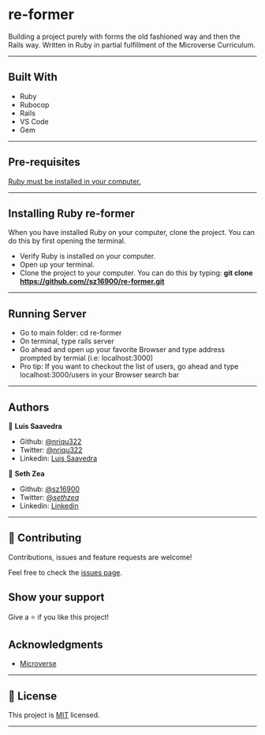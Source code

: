 # re-former

Building a project purely with forms the old fashioned way and then the Rails way. 
Written in Ruby in partial fulfillment of the Microverse Curriculum.

---

## Built With

- Ruby
- Rubocop
- Rails
- VS Code
- Gem

---

## Pre-requisites

  <a href="https://www.ruby-lang.org/en/documentation/installation/">Ruby must be installed in your computer.</a>

---


## Installing Ruby re-former

When you have installed Ruby on your computer, clone the project. You can do this by first opening the terminal.

* Verify Ruby is installed on your computer.
* Open up your terminal.
* Clone the project to your computer. You can do this by typing: <b>git clone https://github.com//sz16900/re-former.git</b>

---

## Running Server

* Go to main folder: cd re-former
* On terminal, type rails server 
* Go ahead and open up your favorite Browser and type address prompted by termial (i.e: localhost:3000)
* Pro tip: If you want to checkout the list of users, go ahead and type localhost:3000/users in your Browser search bar


---

## Authors

👤 **Luis Saavedra**
- Github: [@nriqu322](https://github.com/nriqu322)
- Twitter: [@nriqu322](https://twitter.com/nriqu322)
- Linkedin: [Luis Saavedra](https://linkedin.com/in/luis-saavedra-sanchez/) 


👤 **Seth Zea**

- Github: [@sz16900](https://github.com/sz16900)
- Twitter: [@_sethzea_](https://twitter.com/_sethzea_)
- Linkedin: [Linkedin](https://www.linkedin.com/in/seth-zea/)

---

## 🤝 Contributing

Contributions, issues and feature requests are welcome!

Feel free to check the [issues page](issues/).

## Show your support

Give a ⭐️ if you like this project!

## Acknowledgments

- [Microverse](https://microverse.org)

---

## 📝 License

This project is [MIT](/LICENSE) licensed.

---
